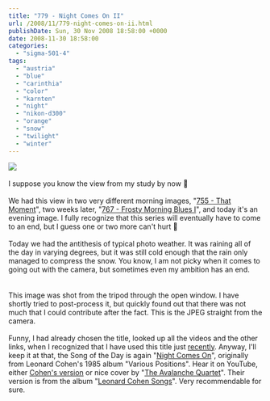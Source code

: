 ```yaml
---
title: "779 - Night Comes On II"
url: /2008/11/779-night-comes-on-ii.html
publishDate: Sun, 30 Nov 2008 18:58:00 +0000
date: 2008-11-30 18:58:00
categories: 
  - "sigma-501-4"
tags: 
  - "austria"
  - "blue"
  - "carinthia"
  - "color"
  - "karnten"
  - "night"
  - "nikon-d300"
  - "orange"
  - "snow"
  - "twilight"
  - "winter"
---
```

<a href="https://d25zfm9zpd7gm5.cloudfront.net/1200x1200/2008/20081130_170423.JPG" target="_blank"><img src="https://d25zfm9zpd7gm5.cloudfront.net/0600x0600/2008/20081130_170423.JPG"/></a><br/><br/>I suppose you know the view from my study by now 🙂<br/><br/>We had this view in two very different morning images, "<a href="/2008/11/755-that-moment.html" target="_blank">755 - That Moment</a>", two weeks later, "<a href="/2008/11/767-frosty-morning-blues-i.html" target="_blank">767 - Frosty Morning Blues I</a>", and today it's an evening image. I fully recognize that this series will eventually have to come to an end, but I guess one or two more can't hurt 🙂<br/><br/>Today we had the antithesis of typical photo weather. It was raining all of the day in varying degrees, but it was still cold enough that the rain only managed to compress the snow. You know, I am not picky when it comes to going out with the camera, but sometimes even my ambition has an end.<br/><br/><br/> This image was shot from the tripod through the open window. I have shortly tried to post-process it, but quickly found out that there was not much that I could contribute after the fact. This is the JPEG straight from the camera.<br/><br/>Funny, I had already chosen the title, looked up all the videos and the other links, when I recognized that I have used this title just <a href="/2008/08/669-night-comes-on.html" target="_blank">recently</a>. Anyway, I'll keep it at that, the Song of the Day is again "<a href="http://www.azlyrics.com/lyrics/leonardcohen/thenightcomeson.html" target="_blank">Night Comes On</a>", originally from Leonard Cohen's 1985 album "Various Positions". Hear it on YouTube, either <a href="http://www.youtube.com/watch?v=Jeh9FXFZ66I" target="_blank">Cohen's version</a> or nice cover by "<a href="http://www.youtube.com/watch?v=l99BoYgiYZ8" target="_blank">The Avalanche Quartet</a>". Their version is from the album "<a href="http://www.faze.ch/" target="_blank">Leonard Cohen Songs</a>". Very recommendable for sure.
